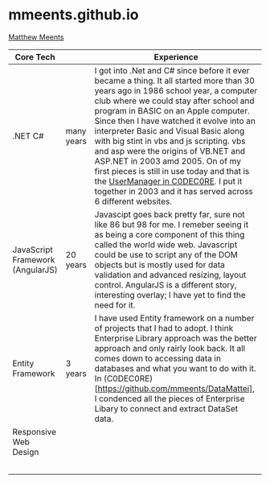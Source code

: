 # mmeents.github.io

[Matthew Meents](https://mmeents.github.io/default.html) 

| Core Tech |  |  Experience|
| --- | --- | --- |
|.NET C# | many years | I got into .Net and C# since before it ever became a thing.  It all started more than 30 years ago in 1986 school year, a computer club where we could stay after school and program in BASIC on an Apple computer.  Since then I have watched it evolve into an interpreter Basic and Visual Basic along with big stint in vbs and js scripting.  vbs and asp were the origins of VB.NET and ASP.NET in 2003 amd 2005.  On of my first pieces is still in use today and that is the [UserManager in C0DEC0RE](https://github.com/mmeents/DataMattei/blob/master/C0DEC0RE/MMWebSiteUsers.cs).  I put it together in 2003 and it has served across 6 different websites. | 
|JavaScript Framework \(AngularJS\) | 20 years | Javascipt goes back pretty far, sure not like 86 but 98 for me.  I remeber seeing it as being a core component of this thing called the world wide web.  Javascript could be use to script any of the DOM objects but is mostly used for data validation and advanced resizing, layout control. AngularJS is a different story, interesting overlay; I have yet to find the need for it.  | 
|Entity Framework | 3 years |I have used Entity framework on a number of projects that I had to adopt.  I think Enterprise Library approach was the better approach and only rairly look back.  It all comes down to accessing data in databases and what you want to do with it.  In (C0DEC0RE)[https://github.com/mmeents/DataMattei], I condenced all the pieces of Enterprise Libary to connect and extract DataSet data. | 
|Responsive Web Design | | | 
|  | | | 
|  | | | 
|  | | | 
|  | | | 
|  | | | 


